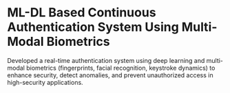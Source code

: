 # ML-DL Based Continuous Authentication System Using Multi-Modal Biometrics

Developed a real-time authentication system using deep learning and multi-modal biometrics (fingerprints, facial recognition, keystroke dynamics) to enhance security, detect anomalies, and prevent unauthorized access in high-security applications. 
